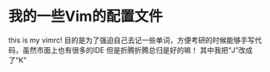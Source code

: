 # 我的一些Vim的配置文件
this is my vimrc!
目的是为了强迫自己去记一些单词，方便考研的时候能够手写代码，虽然市面上也有很多的IDE
但是折腾折腾总归是好的嘛！
其中我把“J”改成了“K”
